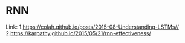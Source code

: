 # RNN 
Link:
   1.https://colah.github.io/posts/2015-08-Understanding-LSTMs//
   2.https://karpathy.github.io/2015/05/21/rnn-effectiveness/
